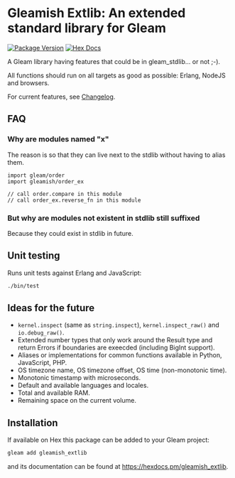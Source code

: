 # Gleamish Extlib: An extended standard library for Gleam

[![Package Version](https://img.shields.io/hexpm/v/extlib)](https://hex.pm/packages/gleamish_extlib)
[![Hex Docs](https://img.shields.io/badge/hex-docs-ffaff3)](https://hexdocs.pm/gleamish_extlib/)

A Gleam library having features that could be in gleam_stdlib... or not ;-).

All functions should run on all targets as good as possible: Erlang, NodeJS and browsers.

For current features, see [Changelog](CHANGELOG.md).

## FAQ

### Why are modules named "x"

The reason is so that they can live next to the stdlib without having to alias them.

```gleam
import gleam/order
import gleamish/order_ex

// call order.compare in this module
// call order_ex.reverse_fn in this module
```

### But why are modules not existent in stdlib still suffixed

Because they could exist in stdlib in future.

## Unit testing

Runs unit tests against Erlang and JavaScript:

```sh
./bin/test
```

## Ideas for the future

- `kernel.inspect` (same as `string.inspect`), `kernel.inspect_raw()` and `io.debug_raw()`.
- Extended number types that only work around the Result type and return Errors if boundaries are exeecded (including BigInt support).
- Aliases or implementations for common functions available in Python, JavaScript, PHP.
- OS timezone name, OS timezone offset, OS time (non-monotonic time).
- Monotonic timestamp with microseconds.
- Default and available languages and locales.
- Total and available RAM.
- Remaining space on the current volume.

## Installation

If available on Hex this package can be added to your Gleam project:

```sh
gleam add gleamish_extlib
```

and its documentation can be found at <https://hexdocs.pm/gleamish_extlib>.
